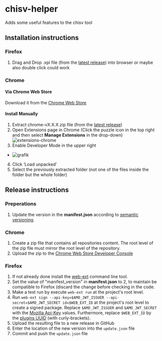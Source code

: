 # chisv-helper
Adds some useful features to the chisv tool

## Installation instructions
### Firefox
1. Drag and Drop .xpi file (from the [latest release](https://github.com/deichcode/chisv-helper/releases/latest)) into browser or maybe also double click could work

### Chrome
#### Via Chrome Web Store
Download it from the [Chrome Web Store](https://chrome.google.com/webstore/detail/chisv-helper/ihbafjoepnjdodohjcajljollcpmdabd?hl=en-US)

#### Install Manually
1. Extract chrome-vX.X.X.zip file (from the [latest release](https://github.com/deichcode/chisv-helper/releases/latest))
2. Open Extensions page in Chrome (Click the puzzle icon in the top right and then select **Manage Extensions** in the drop-down)
![extensions-chrome](https://user-images.githubusercontent.com/5639787/117260391-08366800-ae1d-11eb-9b9f-0b5602a2edc3.png)
3. Enable Developer Mode in the upper right
  * ![grafik](https://user-images.githubusercontent.com/5639787/117260720-5d727980-ae1d-11eb-95ba-7f417ee33a45.png)
4. Click ‘Load unpacked’
5. Select the previously extracted folder (not one of the files inside the folder but the whole folder)


## Release instructions
### Preperations
1. Update the version in the **manifest.json** according to [semantic versioning](https://semver.org).

### Chrome
1. Create a zip file that contains all repositories content. The root level of the zip file must mirror the root level of the repository.
2. Upload the zip to the [Chrome Web Store Developer Console](https://chrome.google.com/u/1/webstore/devconsole)

### Firefox
1. If not already done install the [web-ext](https://extensionworkshop.com/documentation/develop/web-ext-command-reference/#web-ext-sign) command line tool.
2. Set the value of "manifest_version" in **manifest.json** to 2, to maintain be compatible to Firefox (discard the change before checking in the code.
3. Make a test run by execute `web-ext run` at the project's root level.
4. Run `web-ext sign --api-key=$AMO_JWT_ISSUER --api-secret=$AMO_JWT_SECRET id=$WEB_EXT_ID` at the project's root level to create a signed package. Replace `$AMO_JWT_ISSUER` and `$AMO_JWT_SECRET` with the [Mozilla Api-Key](https://addons.mozilla.org/en-US/developers/addon/api/key/) values. Furthermore, replace `$WEB_EXT_ID` by the [plugins UUID](https://addons.mozilla.org/en-US/developers/addons) (with curly-brackets).
5. Upload the resulting file to a new release in GitHub
6. Enter the location of the new version into the `update.json` file
7. Commit and push the `update.json` file
